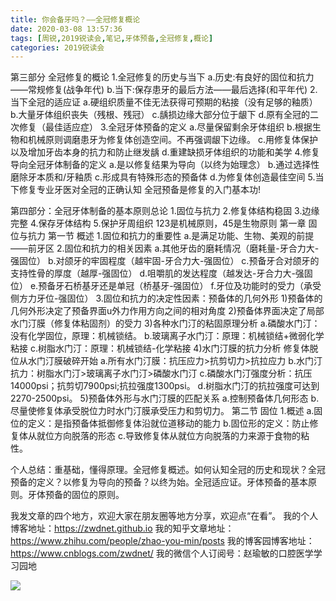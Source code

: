 ```yaml
---
title: 你会备牙吗？——全冠修复概论
date: 2020-03-08 13:57:36
tags: [周锐,2019锐读会,笔记,牙体预备,全冠修复,概论]
categories: 2019锐读会
---
```

第三部分 全冠修复的概论
1.全冠修复的历史与当下
a.历史:有良好的固位和抗力——常规修复(战争年代)
b.当下:保存患牙的最后方法——最后选择(和平年代)
2.当下全冠的适应证
a.硬组织质量不佳无法获得可预期的粘接（没有足够的釉质）
b.大量牙体组织丧失（残根、残冠）
c.龋损边缘大部分位于龈下
d.原有全冠的二次修复（最佳适应症）
3.全冠牙体预备的定义
a.尽量保留剩余牙体组织
b.根据生物和机械原则调磨患牙为修复体创造空间。不再强调龈下边缘。
c.用修复体保护以及增加牙齿本身的抗力和防止继发龋
d.重建缺损牙体组织的功能和美学
4.修复导向全冠牙体制备的定义
a.是以修复结果为导向（以终为始理念）
b.通过选择性磨除牙本质和/牙釉质
c.形成具有特殊形态的预备体
d.为修复体创造最佳空间
5.当下修复专业牙医对全冠的正确认知
全冠预备是修复的入门基本功!

第四部分：全冠牙体制备的基本原则总论
1.固位与抗力
2.修复体结构稳固
3.边缘完整
4.保存牙体结构
5.保护牙周组织
123是机械原则，45是生物原则
第一章 固位与抗力
第一节 概述
1.固位和抗力的重要性
a.是满足功能、生物、美观的前提——前牙区
2.固位和抗力的相关因素
a.其他牙齿的磨耗情况（磨耗量-牙合力大-强固位）
b.对颌牙的牢固程度（越牢固-牙合力大-强固位）
c.预备牙合对颌牙的支持性骨的厚度（越厚-强固位）
d.咀嚼肌的发达程度（越发达-牙合力大-强固位）
e.预备牙石桥基牙还是单冠（桥基牙-强固位）
f.牙位及功能时的受力（承受侧方力牙位-强固位）
3.固位和抗力的决定性因素：预备体的几何外形
1)预备体的几何外形决定了预备界面u外力作用方向之间的相对角度
2)预备体界面决定了局部水门汀膜（修复体粘固剂）的受力
3)各种水门汀的粘固原理分析
a.磷酸水门汀：没有化学固位，原理：机械锁结。
b.玻璃离子水门汀：原理：机械锁结+微弱化学粘接
c.树脂水门汀：原理：机械锁结-化学粘接
4)水门汀膜的抗力分析
修复体脱位从水门汀膜破碎开始
a.所有水门汀膜：抗压应力>抗剪切力>抗拉应力
b.水门汀抗力：树脂水门汀>玻璃离子水门汀>磷酸水门汀
c.磷酸水门汀强度分析：抗压14000psi；抗剪切7900psi;抗拉强度1300psi。
d.树脂水门汀的抗拉强度可达到2270-2500psi。
5)预备体外形与水门汀膜的匹配关系
a.控制预备体几何形态
b.尽量使修复体承受脱位力时水门汀膜承受压力和剪切力。
第二节 固位
1.概述
a.固位的定义：是指预备体抵御修复体沿就位道移动的能力
b.固位形的定义：防止修复体从就位方向脱落的形态
c.导致修复体从就位方向脱落的力来源于食物的粘性。

个人总结：重基础，懂得原理。全冠修复概述。如何认知全冠的历史和现状？全冠预备的定义？以修复为导向的预备？以终为始。全冠适应证。牙体预备的基本原则。牙体预备的固位的原则。



我发文章的四个地方，欢迎大家在朋友圈等地方分享，欢迎点“在看”。
我的个人博客地址：https://zwdnet.github.io
我的知乎文章地址： https://www.zhihu.com/people/zhao-you-min/posts
我的博客园博客地址： https://www.cnblogs.com/zwdnet/
我的微信个人订阅号：赵瑜敏的口腔医学学习园地


![](https://zymblog-1258069789.cos.ap-chengdu.myqcloud.com/other/wx.jpg)
